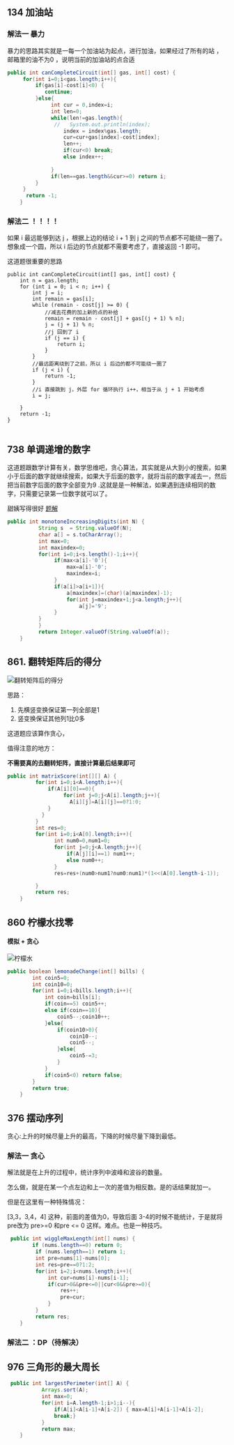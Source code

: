 ## 134 加油站

###  解法一 暴力

暴力的思路其实就是一每一个加油站为起点，进行加油，如果经过了所有的站 ，邮箱里的油不为0 ，说明当前的加油站的点合适

```java
public int canCompleteCircuit(int[] gas, int[] cost) {
     for(int i=0;i<gas.length;i++){
         if(gas[i]-cost[i]<0) {
            continue;
         }else{
              int cur = 0,index=i;
              int len=0;
              while(len!=gas.length){
               //   System.out.println(index);
                  index = index%gas.length;
                  cur=cur+gas[index]-cost[index];
                  len++;
                  if(cur<0) break;
                  else index++;
                
              }
              if(len==gas.length&&cur>=0) return i;
         } 
     }
      return -1;
    }
```

### 解法二  ！！！！

如果 i 最远能够到达 j ，根据上边的结论 i + 1 到 j 之间的节点都不可能绕一圈了。想象成一个圆，所以 i 后边的节点就都不需要考虑了，直接返回 -1 即可。

这道题很重要的思路

```
public int canCompleteCircuit(int[] gas, int[] cost) {
    int n = gas.length;
    for (int i = 0; i < n; i++) {
        int j = i;
        int remain = gas[i];
        while (remain - cost[j] >= 0) {
            //减去花费的加上新的点的补给
            remain = remain - cost[j] + gas[(j + 1) % n];
            j = (j + 1) % n;
            //j 回到了 i
            if (j == i) {
                return i;
            }
        }
        //最远距离绕到了之前，所以 i 后边的都不可能绕一圈了
        if (j < i) {
            return -1;
        }
        //i 直接跳到 j，外层 for 循环执行 i++，相当于从 j + 1 开始考虑
        i = j;

    }
    return -1;
}


```

[]()

## 738 单调递增的数字

这道题跟数学计算有关，数学思维吧，贪心算法，其实就是从大到小的搜索，如果小于后面的数字就继续搜索，如果大于后面的数字，就将当前的数字减去一，然后把当前数字后面的数字全部变为9 .这就是是一种解法，如果遇到连续相同的数字，只需要记录第一位数字就可以了。

甜姨写得很好 [题解](https://leetcode-cn.com/problems/monotone-increasing-digits/solution/jian-dan-tan-xin-shou-ba-shou-jiao-xue-k-a0mp/)

```java
public int monotoneIncreasingDigits(int N) {
          String s  = String.valueOf(N);
          char a[] = s.toCharArray();
          int max=0;
          int maxindex=0;
          for(int i=0;i<s.length()-1;i++){
               if(max<a[i]-'0'){
                   max=a[i]-'0';
                   maxindex=i;
               }
               if(a[i]>a[i+1]){
                   a[maxindex]=(char)(a[maxindex]-1);
                   for(int j=maxindex+1;j<a.length;j++){
                       a[j]='9';
               }
          }
          }
          return Integer.valueOf(String.valueOf(a));
    }
```





## 861. 翻转矩阵后的得分

![翻转矩阵后的得分](861.png)

思路：

1. 先横竖变换保证第一列全部是1
2. 竖变换保证其他列1比0多

这道题应该算作贪心，

值得注意的地方：

 **不需要真的去翻转矩阵，直接计算最后结果即可** 

```java 
public int matrixScore(int[][] A) {
         for(int i=0;i<A.length;i++){
             if(A[i][0]==0){
                  for(int j=0;j<A[i].length;j++){
                    A[i][j]=A[i][j]==0?1:0;
             }
           }
         }
         int res=0;
         for(int i=0;i<A[0].length;i++){
               int num0=0,num1=0;
               for(int j=0;j<A.length;j++){
                   if(A[j][i]==1) num1++;
                   else num0++;
               }
               res=res+(num0>num1?num0:num1)*(1<<(A[0].length-i-1));

         }
         return res;
    } 
```

## 860 柠檬水找零

#### 模拟 + 贪心

![柠檬水](柠檬水.png)

```java 
public boolean lemonadeChange(int[] bills) {
        int coin5=0;
        int coin10=0;
        for(int i=0;i<bills.length;i++){
            int coin=bills[i];
            if(coin==5) coin5++;
            else if(coin==10){
                coin5--;coin10++;
            }else{
                if(coin10>0){
                    coin10--;
                    coin5--;
                }else{
                    coin5-=3;
                }
            }
            if(coin5<0) return false;
        }
        return true;
    }
```

## 376 摆动序列

 贪心:上升的时候尽量上升的最高，下降的时候尽量下降到最低。 

### 解法一 贪心

解法就是在上升的过程中，统计序列中波峰和波谷的数量。

怎么做，就是在某一个点左边和上一次的差值为相反数。是的话结果就加一。

但是在这里有一种特殊情况：

[3,3，3,4，4]  这种，前面的差值为0，导致后面 3-4的时候不能统计，于是就将pre改为 pre>=0 和pre <= 0 这样。难点。也是一种技巧。

```java 
 public int wiggleMaxLength(int[] nums) {
        if (nums.length==0) return 0;
         if (nums.length==1) return 1;
         int pre=nums[1]-nums[0];
         int res=pre==0?1:2;
         for(int i=2;i<nums.length;i++){
             int cur=nums[i]-nums[i-1];
             if(cur>0&&pre<=0||cur<0&&pre>=0){
                 res++;
                 pre=cur;
             }
         }
         return res;
    }
```

### 解法二 ：DP（待解决）

## 976 三角形的最大周长

```java
 public int largestPerimeter(int[] A) {
           Arrays.sort(A);
           int max=0;
           for(int i=A.length-1;i>1;i--){
               if(A[i]<A[i-1]+A[i-2]) { max=A[i]+A[i-1]+A[i-2];
               break;}
           }
           return max;
    }
```

